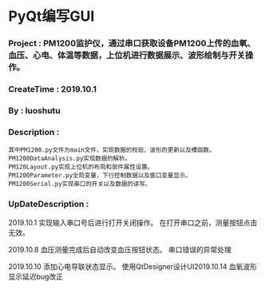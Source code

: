# PyQt编写GUI
  ### Project     : PM1200监护仪，通过串口获取设备PM1200上传的血氧、血压、心电、体温等数据，上位机进行数据展示、波形绘制与开关操作。
  ### CreateTime  : 2019.10.1
  ### By          : luoshutu

  ### Description :
    其中PM1200.py文件为main文件，实现数据的校验、波形的更新以及槽函数。
    PM1200DataAnalysis.py实现数据的解析。
    PM120Layout.py实现上位机的布局和部件属性设置。
    PM1200Parameter.py全局变量，下行控制数据以及窗口变量显示。
    PM1200Serial.py实现串口的开关以及数据的读写。
    
  ### UpDateDescription :
  2019.10.1
    实现输入串口号后进行打开关闭操作。
    在打开串口之前，测量按钮点击无效。
    
  2019.10.8
    血压测量完成后自动改变血压按钮状态。
    串口错误的异常处理

  2019.10.10
    添加心电导联状态显示。
    使用QtDesigner设计UI2019.10.14
	血氧波形显示延迟bug改正
                       

